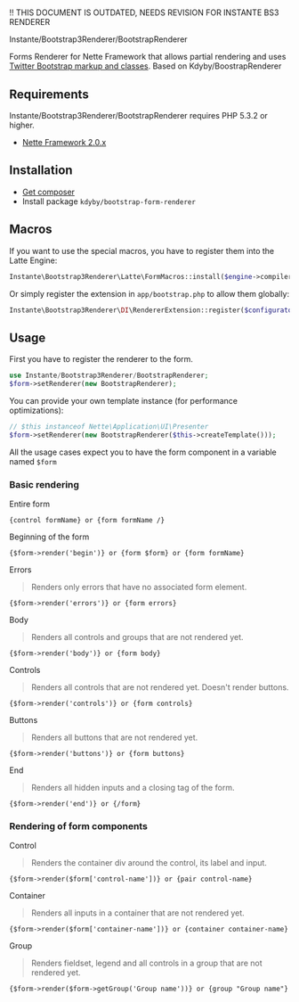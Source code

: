 #
!! THIS DOCUMENT IS OUTDATED, NEEDS REVISION FOR INSTANTE BS3 RENDERER

Instante/Bootstrap3Renderer/BootstrapRenderer

Forms Renderer for Nette Framework that allows partial rendering and uses [Twitter Bootstrap markup and classes](http://getbootstrap.com/css/#forms).
Based on Kdyby/BoostrapRenderer


## Requirements

Instante/Bootstrap3Renderer/BootstrapRenderer requires PHP 5.3.2 or higher.

- [Nette Framework 2.0.x](https://github.com/nette/nette)


## Installation

- [Get composer](http://getcomposer.org/doc/00-intro.md)
- Install package <code>kdyby/bootstrap-form-renderer</code>


## Macros

If you want to use the special macros, you have to register them into the Latte Engine:

```php
Instante\Bootstrap3Renderer\Latte\FormMacros::install($engine->compiler);
```

Or simply register the extension in `app/bootstrap.php` to allow them globally:

```php
Instante\Bootstrap3Renderer\DI\RendererExtension::register($configurator);
```


## Usage

First you have to register the renderer to the form.

```php
use Instante/Bootstrap3Renderer/BootstrapRenderer;
$form->setRenderer(new BootstrapRenderer);
```

You can provide your own template instance (for performance optimizations):

```php
// $this instanceof Nette\Application\UI\Presenter
$form->setRenderer(new BootstrapRenderer($this->createTemplate()));
```

All the usage cases expect you to have the form component in a variable named <code>$form</code>



### Basic rendering

Entire form

```smarty
{control formName} or {form formName /}
```

Beginning of the form

```smarty
{$form->render('begin')} or {form $form} or {form formName}
```

Errors

> Renders only errors that have no associated form element.

```smarty
{$form->render('errors')} or {form errors}
```

Body

> Renders all controls and groups that are not rendered yet.

```smarty
{$form->render('body')} or {form body}
```

Controls

> Renders all controls that are not rendered yet. Doesn't render buttons.

```smarty
{$form->render('controls')} or {form controls}
```

Buttons

> Renders all buttons that are not rendered yet.

```smarty
{$form->render('buttons')} or {form buttons}
```

End

> Renders all hidden inputs and a closing tag of the form.

```smarty
{$form->render('end')} or {/form}
```


### Rendering of form components

Control

> Renders the container div around the control, its label and input.

```smarty
{$form->render($form['control-name'])} or {pair control-name}
```

Container

> Renders all inputs in a container that are not rendered yet.

```smarty
{$form->render($form['container-name'])} or {container container-name}
```

Group

> Renders fieldset, legend and all controls in a group that are not rendered yet.

```smarty
{$form->render($form->getGroup('Group name'))} or {group "Group name"}
```
